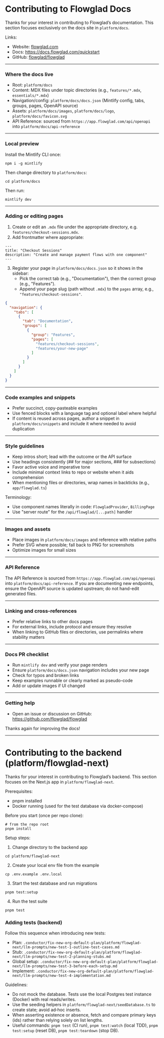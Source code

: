# Contributing to Flowglad Docs

Thanks for your interest in contributing to Flowglad’s documentation. This section focuses exclusively on the docs site in `platform/docs`.

Links:
- Website: [flowglad.com](https://www.flowglad.com/)
- Docs: https://docs.flowglad.com/quickstart
- GitHub: [flowglad/flowglad](https://github.com/flowglad/flowglad)

---

### Where the docs live

- Root: `platform/docs`
- Content: MDX files under topic directories (e.g., `features/*.mdx`, `essentials/*.mdx`)
- Navigation/config: `platform/docs/docs.json` (Mintlify config, tabs, groups, pages, OpenAPI source)
- Assets: `platform/docs/images`, `platform/docs/logo`, `platform/docs/favicon.svg`
- API Reference: sourced from `https://app.flowglad.com/api/openapi` into `platform/docs/api-reference`

---

### Local preview

Install the Mintlify CLI once:

```
npm i -g mintlify
```

Then change directory to `platform/docs`:

```
cd platform/docs
```

Then run:

```
mintlify dev
```

---

### Adding or editing pages

1) Create or edit an `.mdx` file under the appropriate directory, e.g. `features/checkout-sessions.mdx`.
2) Add frontmatter where appropriate:

```mdx
---
title: "Checkout Sessions"
description: "Create and manage payment flows with one component"
---
```

3) Register your page in `platform/docs/docs.json` so it shows in the sidebar:
   - Pick the correct tab (e.g., "Documentation"), then the correct group (e.g., "Features").
   - Append your page slug (path without `.mdx`) to the `pages` array, e.g., `"features/checkout-sessions"`.

```json
{
  "navigation": {
    "tabs": [
      {
        "tab": "Documentation",
        "groups": [
          {
            "group": "Features",
            "pages": [
              "features/checkout-sessions",
              "features/your-new-page"
            ]
          }
        ]
      }
    ]
  }
}
```

---

### Code examples and snippets

- Prefer succinct, copy-pasteable examples
- Use fenced blocks with a language tag and optional label where helpful
- If content is reused across pages, author a snippet in `platform/docs/snippets` and include it where needed to avoid duplication

---

### Style guidelines

- Keep intros short; lead with the outcome or the API surface
- Use headings consistently (## for major sections, ### for subsections)
- Favor active voice and imperative tone
- Include minimal context links to repo or website when it aids comprehension
- When mentioning files or directories, wrap names in backticks (e.g., `app/flowglad.ts`)

Terminology:
- Use component names literally in code: `FlowgladProvider`, `BillingPage`
- Use "server route" for the `/api/flowglad/[...path]` handler

---

### Images and assets

- Place images in `platform/docs/images` and reference with relative paths
- Prefer SVG where possible; fall back to PNG for screenshots
- Optimize images for small sizes

---

### API Reference

The API Reference is sourced from `https://app.flowglad.com/api/openapi` into `platform/docs/api-reference`. If you are documenting new endpoints, ensure the OpenAPI source is updated upstream; do not hand-edit generated files.

---

### Linking and cross-references

- Prefer relative links to other docs pages
- For external links, include protocol and ensure they resolve
- When linking to GitHub files or directories, use permalinks where stability matters

---

### Docs PR checklist

- Run `mintlify dev` and verify your page renders
- Ensure `platform/docs/docs.json` navigation includes your new page
- Check for typos and broken links
- Keep examples runnable or clearly marked as pseudo-code
- Add or update images if UI changed

---

### Getting help

- Open an issue or discussion on GitHub: https://github.com/flowglad/flowglad

Thanks again for improving the docs!




---
# Contributing to the backend (platform/flowglad-next)

Thanks for your interest in contributing to Flowglad’s backend. This section focuses on the Next.js app in `platform/flowglad-next`.

Prerequisites:
- pnpm installed
- Docker running (used for the test database via docker-compose)

Before you start (once per repo clone):
```
# from the repo root
pnpm install
```

Setup steps:
1) Change directory to the backend app
```
cd platform/flowglad-next
```

2) Create your local env file from the example
```
cp .env.example .env.local
```

3) Start the test database and run migrations
```
pnpm test:setup
```

4) Run the test suite
```
pnpm test
```

### Adding tests (backend)

Follow this sequence when introducing new tests:
- Plan: `.conductor/fix-new-org-default-plan/platform/flowglad-next/llm-prompts/new-test-1-outline-test-cases.md`
- Stub: `.conductor/fix-new-org-default-plan/platform/flowglad-next/llm-prompts/new-test-2-planning-stubs.md`
- Global setup: `.conductor/fix-new-org-default-plan/platform/flowglad-next/llm-prompts/new-test-3-before-each-setup.md`
- Implement: `.conductor/fix-new-org-default-plan/platform/flowglad-next/llm-prompts/new-test-4-implementation.md`

Guidelines:
- Do not mock the database. Tests use the local Postgres test instance (Docker) with real reads/writes.
- Use the seeding helpers in `platform/flowglad-next/seedDatabase.ts` to create state; avoid ad‑hoc inserts.
- When asserting existence or absence, fetch and compare primary keys (ids) rather than relying solely on list lengths.
- Useful commands: `pnpm test` (CI run), `pnpm test:watch` (local TDD), `pnpm test:setup` (reset DB), `pnpm test:teardown` (stop DB).